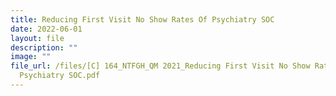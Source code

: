 ```yaml
---
title: Reducing First Visit No Show Rates Of Psychiatry SOC
date: 2022-06-01
layout: file
description: ""
image: ""
file_url: /files/[C] 164_NTFGH_QM 2021_Reducing First Visit No Show Rates Of
  Psychiatry SOC.pdf
---
```

